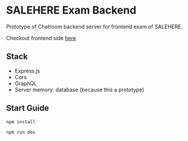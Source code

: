 # SALEHERE Exam Backend

Prototype of Chatroom backend server for frontend exam of SALEHERE.

Checkout frontend side [here](https://github.com/61130061/salehere-exam-fronted.git)

## Stack
- Express.js
- Cors
- GraphQL
- Server memory: database (because this a prototype)

## Start Guide

```sh
npm install

npm run dev
```
